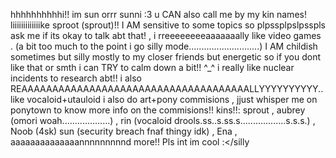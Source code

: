 hhhhhhhhhhi!! im sun orrr sunni :3 u CAN also call me by my kin names! liiiiiiiiiiiiike sproot (sprout)!! I AM sensitive to some topics so plpssplpslpsspls ask me if its okay to talk abt that! , i rreeeeeeeeaaaaaaally like video games . (a bit too much to the point i go silly mode............................) I AM childish sometimes but silly mostly to my closer friends but energetic so if you dont like that or smth i can TRY to calm down a bit!! ^_^ i really like nuclear incidents to research abt!! i also REAAAAAAAAAAAAAAAAAAAAAAAAAAAAAAAAAAAAALLYYYYYYYYYY.. like vocaloid+utauloid i also do art+pony commisions , jjust whisper me on ponytown to know more info on the commisions!! kins!!: sprout , aubrey (omori woah...................) , rin (vocaloid drools.ss..s.ss.s..................s.s.s.) , Noob (4sk)  sun (security breach fnaf thingy idk) , Ena , aaaaaaaaaaaaaannnnnnnnnd more!!
Pls int im cool :</silly
